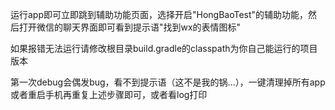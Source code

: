 运行app即可立即跳到辅助功能页面，选择开启"HongBaoTest"的辅助功能，然后打开微信的聊天界面即可看到提示语"找到wx的表情图标"

如果报错无法运行请修改根目录build.gradle的classpath为你自己能运行的项目版本

第一次debug会偶发bug，看不到提示语（这不是我的锅...），一键清理掉所有app或者重启手机再重复上述步骤即可，或者看log打印